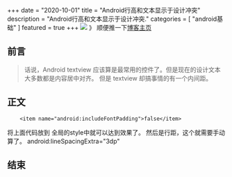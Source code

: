+++
date = "2020-10-01"
title = "Android行高和文本显示于设计冲突"
description = "Android行高和文本显示于设计冲突."
categories = [
"android基础"
]
featured = true
+++
![](https://gitee.com/lalalaxiaowifi/pictures/raw/master/image/%E6%97%A5%E5%B8%B8%E6%90%AC%E7%A0%96%E5%A4%B4.png)
》 顺便推一下[博客主页](http://lalalaxiaowifi.gitee.io/pictures/)
## 前言
> 话说，Android textview 应该算是最常用的控件了。但是现在的设计文本大多数都是内容居中对齐。
> 但是 textview 却搞事情的有一个内间距。
## 正文
````aidl
    <item name="android:includeFontPadding">false</item>
````
将上面代码放到 全局的style中就可以达到效果了。
然后是行距，这个就需要手动算了。
android:lineSpacingExtra="3dp"
## 结束



